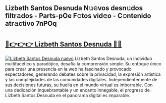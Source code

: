 ## Lizbeth Santos Desnuda N𝚞𝚎vos desn𝚞dos filtr𝚊dos - Parts-pOe F𝚘tos vid𝚎o - C𝚘ntenido atr𝚊ctivo 7nPOq

# <h2><a href="http://mb42cbe.tromn.icu/?c=Lizbeth+Santos+Desnuda">🔗👉👉👉 Lizbeth Santos Desnuda 🔗🔗</a></h2>

[![Lizbeth Santos Desnuda nuevo](https://i.imgur.com/pEAQMta.gif)](http://mb42cbe.tromn.icu/?c=Lizbeth+Santos+Desnuda)
Lizbeth Santos Desnuda, un individuo multifacético y paradójico, desafía la comprensión simple. Su enfoque único para crear una presencia en la web ha fascinado y provocado espectadores, generando debates sobre la privacidad, la expresión artística y las complejidades de las comunidades digitales. Independientemente de sus decisiones futuras, su huella en el mundo virtual es imborrable. Con una dedicación inquebrantable y un encanto innegable, el progreso de Lizbeth Santos Desnuda en el panorama digital es imparable.

